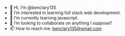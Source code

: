 - 👋 Hi, I’m @benclary135
- 👀 I’m interested in learning full stack web development.
- 🌱 I’m currently learning javascript.
- 💞️ I’m looking to collaborate on anything I suppose?
- 📫 How to reach me: benclary135@gmail.com
